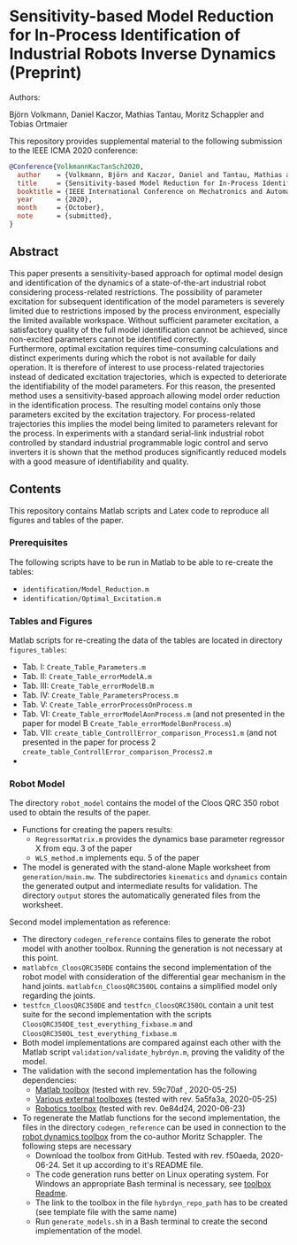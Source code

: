 # Sensitivity-based Model Reduction for In-Process Identification of Industrial Robots Inverse Dynamics (Preprint)

Authors:

Björn Volkmann, Daniel Kaczor, Mathias Tantau, Moritz Schappler and Tobias Ortmaier

This repository provides supplemental material to the following submission to the IEEE ICMA 2020 conference:

```bib
@Conference{VolkmannKacTanSch2020,
  author    = {Volkmann, Björn and Kaczor, Daniel and Tantau, Mathias and Schappler, Moritz and Ortmaier, Tobias},
  title     = {Sensitivity-based Model Reduction for In-Process Identification of Industrial Robots Inverse Dynamics},
  booktitle = {IEEE International Conference on Mechatronics and Automation},
  year      = {2020},
  month     = {October},
  note      = {submitted},
}
```

## Abstract

This paper presents a sensitivity-based approach for optimal model design and identification of the dynamics of a state-of-the-art industrial robot considering process-related restrictions.
The possibility of parameter excitation for subsequent identification of the model parameters is severely limited due to restrictions imposed by the process environment, especially the limited available workspace. 
Without sufficient parameter excitation, a satisfactory quality of the full model identification cannot be achieved, since non-excited parameters cannot be identified correctly.  
Furthermore, optimal excitation requires time-consuming calculations and distinct experiments during which the robot is not available for daily operation. 
It is therefore of interest to use process-related trajectories instead of dedicated excitation trajectories, which is expected to deteriorate the identifiability of the model parameters.
For this reason, the presented method uses a sensitivity-based approach allowing model order reduction in the identification process. The resulting model contains only those parameters excited by the excitation trajectory. 
For process-related trajectories this implies the model being limited to parameters relevant for the process. 
In experiments with a standard serial-link industrial robot controlled by standard industrial programmable logic control and servo inverters it is shown that the method produces significantly reduced models with a good measure of identifiability and quality.

## Contents

This repository contains Matlab scripts and Latex code to reproduce all figures and tables of the paper.

### Prerequisites

The following scripts have to be run in Matlab to be able to re-create the tables:

* `identification/Model_Reduction.m`
* `identification/Optimal_Excitation.m`

### Tables and Figures

Matlab scripts for re-creating the data of the tables are located in directory `figures_tables`:

* Tab. I: `Create_Table_Parameters.m`
* Tab. II: `Create_Table_errorModelA.m`
* Tab. III: `Create_Table_errorModelB.m`
* Tab. IV: `Create_Table_ParametersProcess.m`
* Tab. V: `Create_Table_errorProcessOnProcess.m`
* Tab. VI: `Create_Table_errorModelAonProcess.m` (and not presented in the paper for model B `Create_Table_errorModelBonProcess.m`)
* Tab. VII: `create_table_ControllError_comparison_Process1.m` (and not presented in the paper for process 2 `create_table_ControllError_comparison_Process2.m`
* 

### Robot Model

The directory `robot_model` contains the model of the Cloos QRC 350 robot used to obtain the results of the paper.

* Functions for creating the papers results:
  * `RegressorMatrix.m` provides the dynamics base parameter regressor X from equ. 3 of the paper
  * `WLS_method.m` implements equ. 5 of the paper
* The model is generated with the stand-alone Maple worksheet from `generation/main.mw`. The subdirectories `kinematics` and `dynamics` contain the generated output and intermediate results for validation. The directory `output` stores the automatically generated files from the worksheet.

Second model implementation as reference:
* The directory `codegen_reference` contains files to generate the robot model with another toolbox. Running the generation is not necessary at this point.
* `matlabfcn_CloosQRC350DE` contains the second implementation of the robot model with consideration of the differential gear mechanism in the hand joints. `matlabfcn_CloosQRC350OL` contains a simplified model only regarding the joints.
* `testfcn_CloosQRC350DE` and `testfcn_CloosQRC350OL` contain a unit test suite for the second implementation with the scripts `CloosQRC350DE_test_everything_fixbase.m` and `CloosQRC350OL_test_everything_fixbase.m`
* Both model implementations are compared against each other with the Matlab script `validation/validate_hybrdyn.m`, proving the validity of the model.
* The validation with the second implementation has the following dependencies:
   * [Matlab toolbox](https://github.com/SchapplM/matlab_toolbox) (tested with rev. 59c70af , 2020-05-25)
   * [Various external toolboxes](https://github.com/SchapplM/robotics-dep-ext) (tested with rev. 5a5fa3a, 2020-05-25)
   * [Robotics toolbox](https://github.com/SchapplM/robotics-toolbox) (tested with rev. 0e84d24, 2020-06-23)
* To regenerate the Matlab functions for the second implementation, the files in the directory `codegen_reference` can be used in connection to the [robot dynamics toolbox](https://github.com/SchapplM/robsynth-modelgen) from the co-author Moritz Schappler. The following steps are necessary
   * Download the toolbox from GitHub. Tested with rev. f50aeda, 2020-06-24. Set it up according to it's README file.
   * The code generation runs better on Linux operating system. For Windows an appropriate Bash terminal is necessary, see [toolbox Readme](https://github.com/SchapplM/robsynth-modelgen#unter-windows-windows-linux-subsystem).
   * The link to the toolbox in the file `hybrdyn_repo_path` has to be created (see template file with the same name)
   * Run `generate_models.sh` in a Bash terminal to create the second implementation of the model.
